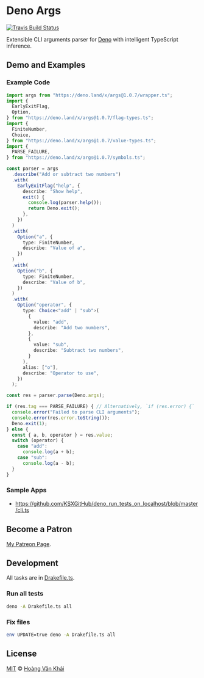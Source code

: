 # Deno Args

[![Travis Build Status](https://travis-ci.org/KSXGitHub/deno-args.svg?branch=master)](https://travis-ci.org/KSXGitHub/deno-args)

Extensible CLI arguments parser for [Deno](https://deno.land) with intelligent TypeScript inference.

## Demo and Examples

### Example Code

```typescript
import args from "https://deno.land/x/args@1.0.7/wrapper.ts";
import {
  EarlyExitFlag,
  Option,
} from "https://deno.land/x/args@1.0.7/flag-types.ts";
import {
  FiniteNumber,
  Choice,
} from "https://deno.land/x/args@1.0.7/value-types.ts";
import {
  PARSE_FAILURE,
} from "https://deno.land/x/args@1.0.7/symbols.ts";

const parser = args
  .describe("Add or subtract two numbers")
  .with(
    EarlyExitFlag("help", {
      describe: "Show help",
      exit() {
        console.log(parser.help());
        return Deno.exit();
      },
    })
  )
  .with(
    Option("a", {
      type: FiniteNumber,
      describe: "Value of a",
    })
  )
  .with(
    Option("b", {
      type: FiniteNumber,
      describe: "Value of b",
    })
  )
  .with(
    Option("operator", {
      type: Choice<"add" | "sub">(
        {
          value: "add",
          describe: "Add two numbers",
        },
        {
          value: "sub",
          describe: "Subtract two numbers",
        }
      ),
      alias: ["o"],
      describe: "Operator to use",
    })
  );

const res = parser.parse(Deno.args);

if (res.tag === PARSE_FAILURE) { // Alternatively, `if (res.error) {`
  console.error("Failed to parse CLI arguments");
  console.error(res.error.toString());
  Deno.exit(1);
} else {
  const { a, b, operator } = res.value;
  switch (operator) {
    case "add":
      console.log(a + b);
    case "sub":
      console.log(a - b);
  }
}
```

### Sample Apps

- https://github.com/KSXGitHub/deno_run_tests_on_localhost/blob/master/cli.ts

## Become a Patron

[My Patreon Page](https://patreon.com/khai96_).

## Development

All tasks are in [Drakefile.ts](https://git.io/JvhVf).

### Run all tests

```sh
deno -A Drakefile.ts all
```

### Fix files

```sh
env UPDATE=true deno -A Drakefile.ts all
```

## License

[MIT](https://git.io/JvK1f) © [Hoàng Văn Khải](https://github.com/KSXGitHub)
